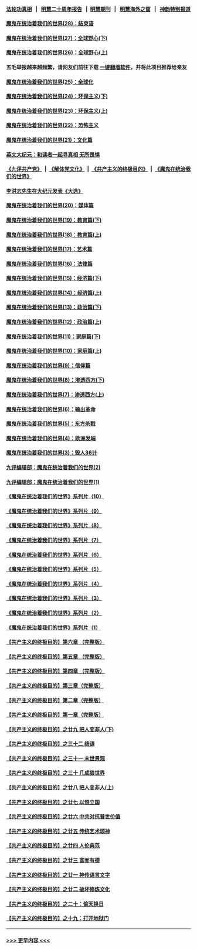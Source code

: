 #### [法轮功真相](https://github.com/gfw-breaker/truth/blob/master/README.md?t=0) &nbsp;&nbsp;|&nbsp;&nbsp; [明慧二十周年报告](https://github.com/gfw-breaker/mh-reports/blob/master/README.md?t=0) &nbsp;&nbsp;|&nbsp;&nbsp;[明慧期刊](https://github.com/gfw-breaker/mh-qikan) &nbsp;&nbsp;|&nbsp;&nbsp; [明慧海外之窗](https://github.com/gfw-breaker/mh-news/blob/master/README.md?t=0) &nbsp;&nbsp;|&nbsp;&nbsp; [神韵特别报道](https://github.com/gfw-breaker/mh-news/blob/master/shenyun.md?t=0)
#### [魔鬼在统治着我们的世界(28)：结束语](../pages/nsc422/n10936246.md?t=06210402) 
#### [魔鬼在统治着我们的世界(27)：全球野心(下)](../pages/nsc422/n10928319.md?t=06210402) 
#### [魔鬼在统治着我们的世界(26)：全球野心(上)](../pages/nsc422/n10900318.md?t=06210402) 
#### 五毛举报越来越频繁，请网友们前往下载 [一键翻墙软件](https://github.com/gfw-breaker/ssr-accounts)，并将此项目推荐给亲友
#### [魔鬼在统治着我们的世界(25)：全球化](../pages/nsc422/n10788205.md?t=06210402) 
#### [魔鬼在统治着我们的世界(24)：环保主义(下)](../pages/nsc422/n10695307.md?t=06210402) 
#### [魔鬼在统治着我们的世界(23)：环保主义(上)](../pages/nsc422/n10688613.md?t=06210402) 
#### [魔鬼在统治着我们的世界(22)：恐怖主义](../pages/nsc422/n10614727.md?t=06210402) 
#### [魔鬼在统治着我们的世界(21)：文化篇](../pages/nsc422/n10597706.md?t=06210402) 
#### [英文大纪元：和读者一起寻真相 无所畏惧](../pages/nsc422/n12542027.md?t=06210402) 
#### [《九评共产党》](https://github.com/begood0513/9ping.md/blob/master/README.md) &nbsp;|&nbsp; [《解体党文化》](../../../../jtdwh.md/blob/master/README.md)  &nbsp;|&nbsp; [《共产主义的终极目的》](../../../../gczydzjmd.md/blob/master/README.md) &nbsp;|&nbsp; [《魔鬼在统治我们的世界》](../../../../mgztzwmdsj.md/blob/master/README.md) 
#### [李洪志先生在大纪元发表《大选》](../pages/nsc422/n12534746.md?t=06210402) 
#### [魔鬼在统治着我们的世界(20)：媒体篇](../pages/nsc422/n10586579.md?t=06210402) 
#### [魔鬼在统治着我们的世界(19)：教育篇(下)](../pages/nsc422/n10564808.md?t=06210402) 
#### [魔鬼在统治着我们的世界(18)：教育篇(上)](../pages/nsc422/n10526970.md?t=06210402) 
#### [魔鬼在统治着我们的世界(17)：艺术篇](../pages/nsc422/n10499093.md?t=06210402) 
#### [魔鬼在统治着我们的世界(16)：法律篇](../pages/nsc422/n10485969.md?t=06210402) 
#### [魔鬼在统治着我们的世界(15)：经济篇(下)](../pages/nsc422/n10469975.md?t=06210402) 
#### [魔鬼在统治着我们的世界(14)：经济篇(上)](../pages/nsc422/n10457370.md?t=06210402) 
#### [魔鬼在统治着我们的世界(13)：政治篇(下)](../pages/nsc422/n10448270.md?t=06210402) 
#### [魔鬼在统治着我们的世界(12)：政治篇(上)](../pages/nsc422/n10444576.md?t=06210402) 
#### [魔鬼在统治着我们的世界(11)：家庭篇(下)](../pages/nsc422/n10440961.md?t=06210402) 
#### [魔鬼在统治着我们的世界(10)：家庭篇(上)](../pages/nsc422/n10435448.md?t=06210402) 
#### [魔鬼在统治着我们的世界(9)：信仰篇](../pages/nsc422/n10432159.md?t=06210402) 
#### [魔鬼在统治着我们的世界(8)：渗透西方(下)](../pages/nsc422/n10429603.md?t=06210402) 
#### [魔鬼在统治着我们的世界(7)：渗透西方(上)](../pages/nsc422/n10426013.md?t=06210402) 
#### [魔鬼在统治着我们的世界(6)：输出革命](../pages/nsc422/n10421536.md?t=06210402) 
#### [魔鬼在统治着我们的世界(5)：东方杀戮](../pages/nsc422/n10417707.md?t=06210402) 
#### [魔鬼在统治着我们的世界(4)：欧洲发端](../pages/nsc422/n10414890.md?t=06210402) 
#### [魔鬼在统治着我们的世界(3)：毁人36计](../pages/nsc422/n10411583.md?t=06210402) 
#### [九评编辑部：魔鬼在统治着我们的世界(2)](../pages/nsc422/n10410036.md?t=06210402) 
#### [九评编辑部：魔鬼在统治着我们的世界(1)](../pages/nsc422/n10406825.md?t=06210402) 
#### [《魔鬼在统治着我们的世界》系列片（10）](../pages/nsc422/n12292670.md?t=06210402) 
#### [《魔鬼在统治着我们的世界》系列片（9）](../pages/nsc422/n12290859.md?t=06210402) 
#### [《魔鬼在统治着我们的世界》系列片（8）](../pages/nsc422/n12287445.md?t=06210402) 
#### [《魔鬼在统治着我们的世界》系列片（7）](../pages/nsc422/n12283425.md?t=06210402) 
#### [《魔鬼在统治着我们的世界》系列片（6）](../pages/nsc422/n12282314.md?t=06210402) 
#### [《魔鬼在统治着我们的世界》系列片（5）](../pages/nsc422/n12281419.md?t=06210402) 
#### [《魔鬼在统治着我们的世界》系列片（4）](../pages/nsc422/n12274024.md?t=06210402) 
#### [《魔鬼在统治着我们的世界》系列片（3）](../pages/nsc422/n12271322.md?t=06210402) 
#### [《魔鬼在统治着我们的世界》系列片（2）](../pages/nsc422/n12269049.md?t=06210402) 
#### [《魔鬼在统治着我们的世界》系列片（1）](../pages/nsc422/n12267575.md?t=06210402) 
#### [【共产主义的终极目的】第六章 （完整版）](../pages/nsc422/n11428913.md?t=06210402) 
#### [【共产主义的终极目的】第五章 （完整版）](../pages/nsc422/n11428912.md?t=06210402) 
#### [【共产主义的终极目的】第四章 （完整版）](../pages/nsc422/n11428907.md?t=06210402) 
#### [【共产主义的终极目的】第三章（完整版）](../pages/nsc422/n11428848.md?t=06210402) 
#### [【共产主义的终极目的】第二章（完整版）](../pages/nsc422/n11428831.md?t=06210402) 
#### [【共产主义的终极目的】第一章（完整版）](../pages/nsc422/n11417651.md?t=06210402) 
#### [【共产主义的终极目的】之廿九 把人变非人(下)](../pages/nsc422/n11344140.md?t=06210402) 
#### [【共产主义的终极目的】之三十二 结语](../pages/nsc422/n11360535.md?t=06210402) 
#### [【共产主义的终极目的】之三十一 末世景观](../pages/nsc422/n11351129.md?t=06210402) 
#### [【共产主义的终极目的】之三十 几成狼世界](../pages/nsc422/n11348280.md?t=06210402) 
#### [【共产主义的终极目的】之廿八 把人变非人(上)](../pages/nsc422/n11340492.md?t=06210402) 
#### [【共产主义的终极目的】之廿七 以恨立国](../pages/nsc422/n11336944.md?t=06210402) 
#### [【共产主义的终极目的】之廿六 中共对抗普世价值](../pages/nsc422/n11324785.md?t=06210402) 
#### [【共产主义的终极目的】之廿五 传统艺术颂神](../pages/nsc422/n11296396.md?t=06210402) 
#### [【共产主义的终极目的】之廿四 人伦典范](../pages/nsc422/n11296397.md?t=06210402) 
#### [【共产主义的终极目的】之廿三 富而有德](../pages/nsc422/n11283598.md?t=06210402) 
#### [【共产主义的终极目的】之廿一 神传语言文字](../pages/nsc422/n11263265.md?t=06210402) 
#### [【共产主义的终极目的】之廿二 破坏修炼文化](../pages/nsc422/n11245728.md?t=06210402) 
#### [【共产主义的终极目的】之二十：偷天换日](../pages/nsc422/n11238846.md?t=06210402) 
#### [【共产主义的终极目的】之十九：打开地狱门](../pages/nsc422/n11206376.md?t=06210402) 

----
#### [ >>> 更早内容 <<< ](../indexes/nsc422-earlier.md)

